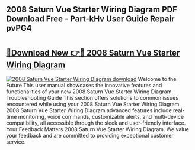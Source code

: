 ## 2008 Saturn Vue Starter Wiring Diagram PDF Download Free - Part-kHv User Guide Repair pvPG4

# <h2><a href="http://dfnciu.blite.top/?on=2008+Saturn+Vue+Starter+Wiring+Diagram">🔗Download New 👉🔴 2008 Saturn Vue Starter Wiring Diagram</a></h2>

[![2008 Saturn Vue Starter Wiring Diagram download](https://i.imgur.com/lujVjoI.png)](http://dfnciu.blite.top/?on=2008+Saturn+Vue+Starter+Wiring+Diagram)
Welcome to the Future This user manual showcases the innovative features and functionalities of your new 2008 Saturn Vue Starter Wiring Diagram. Troubleshooting Guide This section offers solutions to common issues encountered while using your 2008 Saturn Vue Starter Wiring Diagram. 2008 Saturn Vue Starter Wiring Diagram advanced features include real-time monitoring, voice commands, customizable alerts, and multi-device compatibility, all accessible through the sleek and user-friendly interface. Your Feedback Matters 2008 Saturn Vue Starter Wiring Diagram. We value your feedback and are committed to providing exceptional customer service.
